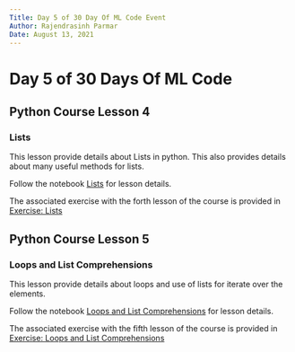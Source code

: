 ```yaml
---
Title: Day 5 of 30 Day Of ML Code Event
Author: Rajendrasinh Parmar
Date: August 13, 2021
---
```


# Day 5 of 30 Days Of ML Code

## Python Course Lesson 4

### Lists

This lesson provide details about Lists in python. This also provides details about many useful methods for lists.

Follow the notebook [Lists](./lists.ipynb) for lesson details.

The associated exercise with the forth lesson of the course is provided in [Exercise: Lists](./exercise-lists.ipynb)


## Python Course Lesson 5

### Loops and List Comprehensions

This lesson provide details about loops and use of lists for iterate over the elements.

Follow the notebook [Loops and List Comprehensions](./loops-and-list-comprehensions.ipynb) for lesson details.

The associated exercise with the fifth lesson of the course is provided in [Exercise: Loops and List Comprehensions](./exercise-loops-and-list-comprehensions.ipynb)